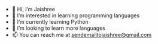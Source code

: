 - 👋 Hi, I’m Jaishree
- 👀 I’m interested in learning programming languages
- 🌱 I’m currently learning Python
- 💞️ I’m looking to learn more languages
- 📫 You can reach me at sendemailtojaishree@gmail.com

